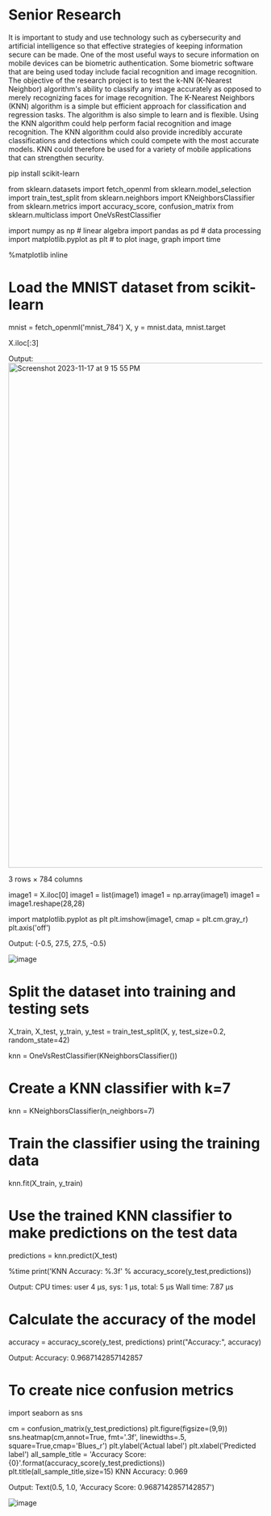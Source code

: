 # Senior Research

It is important to study and use technology such as cybersecurity and artificial intelligence so that effective strategies of keeping information secure can be made. One of the most useful ways to secure information on mobile devices can be biometric authentication. Some biometric software that are being used today include facial recognition and image recognition. The objective of the research project is to test the k-NN (K-Nearest Neighbor) algorithm's ability to classify any image accurately as opposed to merely recognizing faces for image recognition. The K-Nearest Neighbors (KNN) algorithm is a simple but efficient approach for classification and regression tasks. The algorithm is also simple to learn and is flexible. Using the KNN algorithm could help perform facial recognition and image recognition. The KNN algorithm could also provide incredibly accurate classifications and detections which could compete with the most accurate models. KNN could therefore be used for a variety of mobile applications that can strengthen security.






pip install scikit-learn


from sklearn.datasets import fetch_openml
from sklearn.model_selection import train_test_split
from sklearn.neighbors import KNeighborsClassifier
from sklearn.metrics import accuracy_score, confusion_matrix
from sklearn.multiclass import OneVsRestClassifier

import numpy as np # linear algebra
import pandas as pd # data processing
import matplotlib.pyplot as plt # to plot inage, graph
import time

%matplotlib inline

# Load the MNIST dataset from scikit-learn
mnist = fetch_openml('mnist_784')
X, y = mnist.data, mnist.target


X.iloc[:3]

Output:
<img width="998" alt="Screenshot 2023-11-17 at 9 15 55 PM" src="https://github.com/vimarsh0119/Senior-Research/assets/149597902/64842fb5-d8ac-455b-b6de-45601ebe5e05">

3 rows × 784 columns

image1 = X.iloc[0]
image1 = list(image1)
image1 = np.array(image1)
image1 = image1.reshape(28,28)

import matplotlib.pyplot as plt
plt.imshow(image1, cmap = plt.cm.gray_r)
plt.axis('off')

Output:
(-0.5, 27.5, 27.5, -0.5)

![image](https://github.com/vimarsh0119/Senior-Research/assets/149597902/f0373560-8c78-4819-bcc6-7c3f5ca7335f)

# Split the dataset into training and testing sets
X_train, X_test, y_train, y_test = train_test_split(X, y, test_size=0.2, random_state=42)

knn = OneVsRestClassifier(KNeighborsClassifier())

# Create a KNN classifier with k=7
knn = KNeighborsClassifier(n_neighbors=7)

# Train the classifier using the training data
knn.fit(X_train, y_train)

# Use the trained KNN classifier to make predictions on the test data
predictions = knn.predict(X_test)

%time
print('KNN Accuracy: %.3f' % accuracy_score(y_test,predictions))

Output:
CPU times: user 4 µs, sys: 1 µs, total: 5 µs
Wall time: 7.87 µs

# Calculate the accuracy of the model
accuracy = accuracy_score(y_test, predictions)
print("Accuracy:", accuracy)

Output:
Accuracy: 0.9687142857142857

# To create nice confusion metrics
import seaborn as sns

cm = confusion_matrix(y_test,predictions)
plt.figure(figsize=(9,9))
sns.heatmap(cm,annot=True, fmt='.3f', linewidths=.5, square=True,cmap='Blues_r')
plt.ylabel('Actual label')
plt.xlabel('Predicted label')
all_sample_title = 'Accuracy Score: {0}'.format(accuracy_score(y_test,predictions))
plt.title(all_sample_title,size=15)
KNN Accuracy: 0.969

Output:
Text(0.5, 1.0, 'Accuracy Score: 0.9687142857142857')

![image](https://github.com/vimarsh0119/Senior-Research/assets/149597902/2dff9339-0173-4424-9a14-70e3ee92aab5)
